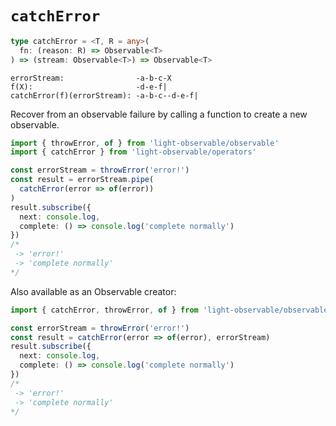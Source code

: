 # `catchError`
```typescript
type catchError = <T, R = any>(
  fn: (reason: R) => Observable<T>
) => (stream: Observable<T>) => Observable<T>
```

```
errorStream:                -a-b-c-X
f(X):                       -d-e-f|
catchError(f)(errorStream): -a-b-c--d-e-f|
```

Recover from an observable failure by calling a function to create a new observable.

```typescript
import { throwError, of } from 'light-observable/observable'
import { catchError } from 'light-observable/operators'

const errorStream = throwError('error!')
const result = errorStream.pipe(
  catchError(error => of(error))
)
result.subscribe({
  next: console.log,
  complete: () => console.log('complete normally')
})
/*
 -> 'error!'
 -> 'complete normally'
*/

```

Also available as an Observable creator:

```typescript
import { catchError, throwError, of } from 'light-observable/observable'

const errorStream = throwError('error!')
const result = catchError(error => of(error), errorStream)
result.subscribe({
  next: console.log,
  complete: () => console.log('complete normally')
})
/*
 -> 'error!'
 -> 'complete normally'
*/
```
